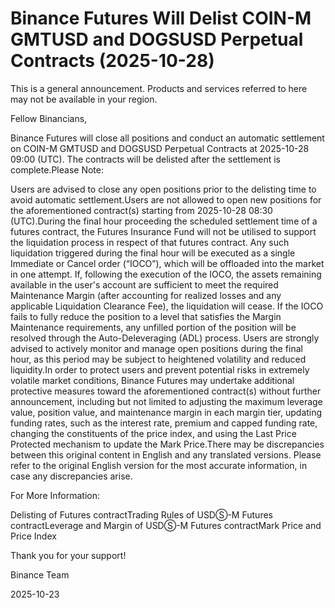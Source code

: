# Binance Futures Will Delist COIN-M GMTUSD and DOGSUSD Perpetual Contracts (2025-10-28)

This is a general announcement. Products and services referred to here may not be available in your region.

Fellow Binancians,

Binance Futures will close all positions and conduct an automatic settlement on COIN-M GMTUSD and DOGSUSD Perpetual Contracts at 2025-10-28 09:00 (UTC). The contracts will be delisted after the settlement is complete.Please Note: 

Users are advised to close any open positions prior to the delisting time to avoid automatic settlement.Users are not allowed to open new positions for the aforementioned contract(s) starting from 2025-10-28 08:30 (UTC).During the final hour proceeding the scheduled settlement time of a futures contract, the Futures Insurance Fund will not be utilised to support the liquidation process in respect of that futures contract. Any such liquidation triggered during the final hour will be executed as a single Immediate or Cancel order (“IOCO”), which will be offloaded into the market in one attempt. If, following the execution of the IOCO, the assets remaining available in the user's account are sufficient to meet the required Maintenance Margin (after accounting for realized losses and any applicable Liquidation Clearance Fee), the liquidation will cease. If the IOCO fails to fully reduce the position to a level that satisfies the Margin Maintenance requirements, any unfilled portion of the position will be resolved through the Auto-Deleveraging (ADL) process. Users are strongly advised to actively monitor and manage open positions during the final hour, as this period may be subject to heightened volatility and reduced liquidity.In order to protect users and prevent potential risks in extremely volatile market conditions, Binance Futures may undertake additional protective measures toward the aforementioned contract(s) without further announcement, including but not limited to adjusting the maximum leverage value, position value, and maintenance margin in each margin tier, updating funding rates, such as the interest rate, premium and capped funding rate, changing the constituents of the price index, and using the Last Price Protected mechanism to update the Mark Price.There may be discrepancies between this original content in English and any translated versions. Please refer to the original English version for the most accurate information, in case any discrepancies arise.

For More Information:

Delisting of Futures contractTrading Rules of USDⓈ-M Futures contractLeverage and Margin of USDⓈ-M Futures contractMark Price and Price Index

Thank you for your support!

Binance Team

2025-10-23
